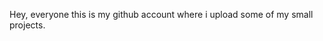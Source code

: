 Hey, everyone this is my github account where i upload some of my small projects. 

<!---
Abhijeet-cypher/Abhijeet-cypher is a ✨ special ✨ repository because its `README.md` (this file) appears on your GitHub profile.
You can click the Preview link to take a look at your changes.
--->
